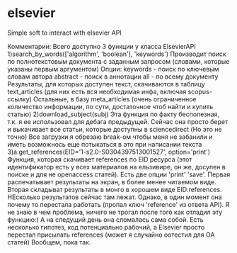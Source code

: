 # elsevier
Simple soft to interact with elsevier API

Комментарии:
Всего доступно 3 функции у класса ElsevierAPI
1)search_by_words(['algorithm', 'boolean'], 'keywords')
Производит поиск по полнотекстовым документа с заданным запросом (словами, которые указаны первым аргументом)
Опции:
keywords - поиск по ключевым словам автора
abstract - поиск в аннотации
all - по всему документу
Результаты, для которых доступен текст, скачиваются в таблицу text_articles
(для них есть вся необходимая инфа, включая scopus-ссылку)
Остальные, в базу meta_articles (очень ограниченное количество информации, по сути, достаточное чтоб найти и купить статью)
2)download_subject(subj)
Эта функция по факту бесполезная, т.к. я ее использовал для дебага предыдущей. Сейчас она просто берет и выкачивает все
статьи, которые доступны в sciencedirect (Но это не точно)
Все загрузки я обрезаю break-ом чтобы меня не забанили и иметь возможнось еще потыкаться в это при написании текста
3)a.get_references(EID='1-s2.0-S0304397513001527', option='print')
Функция, которая скачивает references по EID ресурса (этот идентификатор есть у всех материалов на ельзивире, он же, досупен
в поиске и для не openaccess статей). Есть две опции 'print' 'save'. Первая распечатывает результаты на экран, в более
менее читаемом виде. Вторая складыват результаты в монго в хорошем виде EID:references. НЕсколько результатов сейчас там
лежат. Однако, в один момент она почему то перестала работать (пропал ключ 'reference' из ответа API). Я не знаю в чем
проблема, ничего не трогал после того как отладил эту функцию:) А на следущий день она сломалась сама собой. Есть несколько
 гипотез, код потенциально рабочий, а Elsevier просто перестал присылать references (может я случайно оотестил для OA статей)
 Вообщем, пока так.
